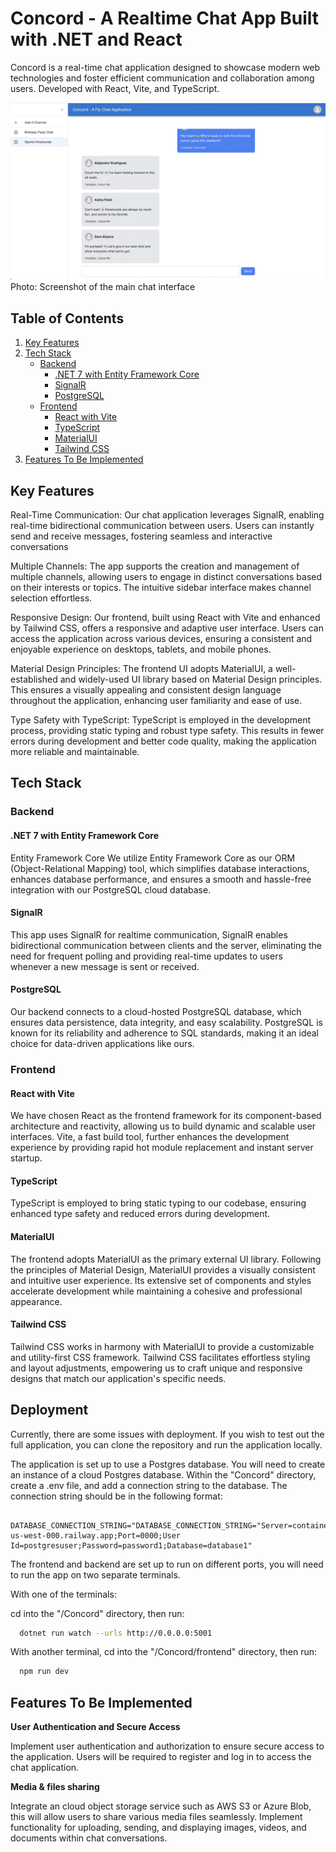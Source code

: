 # Concord - A Realtime Chat App Built with .NET and React

Concord is a real-time chat application designed to showcase modern web technologies and foster efficient communication and collaboration among users. Developed with React, Vite, and TypeScript.
<br>

![Concord Preview](./Concord/frontend/public/Chat_Interface.png)
Photo: Screenshot of the main chat interface

## Table of Contents

1. [Key Features](#key-features)
2. [Tech Stack](#tech-stack)
   - [Backend](#backend)
     - [.NET 7 with Entity Framework Core](#net-7-with-entity-framework-core)
     - [SignalR](#signalr)
     - [PostgreSQL](#postgresql)
   - [Frontend](#frontend)
     - [React with Vite](#react-with-vite)
     - [TypeScript](#typescript)
     - [MaterialUI](#materialui)
     - [Tailwind CSS](#tailwind-css)
3. [Features To Be Implemented](#features-to-be-implemented)

## Key Features

Real-Time Communication:
Our chat application leverages SignalR, enabling real-time bidirectional communication between users. Users can instantly send and receive messages, fostering seamless and interactive conversations

Multiple Channels:
The app supports the creation and management of multiple channels, allowing users to engage in distinct conversations based on their interests or topics. The intuitive sidebar interface makes channel selection effortless.

Responsive Design:
Our frontend, built using React with Vite and enhanced by Tailwind CSS, offers a responsive and adaptive user interface. Users can access the application across various devices, ensuring a consistent and enjoyable experience on desktops, tablets, and mobile phones.

Material Design Principles:
The frontend UI adopts MaterialUI, a well-established and widely-used UI library based on Material Design principles. This ensures a visually appealing and consistent design language throughout the application, enhancing user familiarity and ease of use.

Type Safety with TypeScript:
TypeScript is employed in the development process, providing static typing and robust type safety. This results in fewer errors during development and better code quality, making the application more reliable and maintainable.

## Tech Stack

### Backend

#### .NET 7 with Entity Framework Core

Entity Framework Core We utilize Entity Framework Core as our ORM (Object-Relational Mapping) tool, which simplifies database interactions, enhances database performance, and ensures a smooth and hassle-free integration with our PostgreSQL cloud database.

#### SignalR

This app uses SignalR for realtime communication, SignalR enables bidirectional communication between clients and the server, eliminating the need for frequent polling and providing real-time updates to users whenever a new message is sent or received.

#### PostgreSQL

Our backend connects to a cloud-hosted PostgreSQL database, which ensures data persistence, data integrity, and easy scalability. PostgreSQL is known for its reliability and adherence to SQL standards, making it an ideal choice for data-driven applications like ours.

### Frontend

#### React with Vite

We have chosen React as the frontend framework for its component-based architecture and reactivity, allowing us to build dynamic and scalable user interfaces. Vite, a fast build tool, further enhances the development experience by providing rapid hot module replacement and instant server startup.

#### TypeScript

TypeScript is employed to bring static typing to our codebase, ensuring enhanced type safety and reduced errors during development.

#### MaterialUI

The frontend adopts MaterialUI as the primary external UI library. Following the principles of Material Design, MaterialUI provides a visually consistent and intuitive user experience. Its extensive set of components and styles accelerate development while maintaining a cohesive and professional appearance.

#### Tailwind CSS

Tailwind CSS works in harmony with MaterialUI to provide a customizable and utility-first CSS framework. Tailwind CSS facilitates effortless styling and layout adjustments, empowering us to craft unique and responsive designs that match our application's specific needs.

## Deployment

Currently, there are some issues with deployment. If you wish to test out the full application, you can clone the repository and run the application locally.

The application is set up to use a Postgres database. You will need to create an instance of a cloud Postgres database. Within the "Concord" directory, create a .env file, and add a connection string to the database. The connection string should be in the following format:

```
  DATABASE_CONNECTION_STRING="DATABASE_CONNECTION_STRING="Server=containers-us-west-000.railway.app;Port=0000;User Id=postgresuser;Password=password1;Database=database1"
```

The frontend and backend are set up to run on different ports, you will need to run the app on two separate terminals. 

With one of the terminals: 

cd into the "/Concord" directory, then run: 

```bash
  dotnet run watch --urls http://0.0.0.0:5001
```

With another terminal, cd into the "/Concord/frontend" directory, then run: 

```bash
  npm run dev
```

## Features To Be Implemented

**User Authentication and Secure Access**

Implement user authentication and authorization to ensure secure access to the application. Users will be required to register and log in to access the chat application.

**Media & files sharing**

Integrate an cloud object storage service such as AWS S3 or Azure Blob, this will allow users to share various media files seamlessly. Implement functionality for uploading, sending, and displaying images, videos, and documents within chat conversations.

